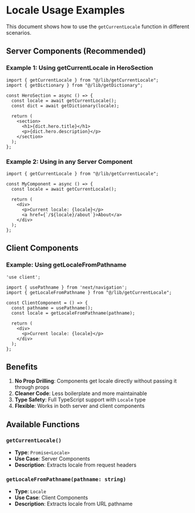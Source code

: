 # Locale Usage Examples

This document shows how to use the `getCurrentLocale` function in different scenarios.

## Server Components (Recommended)

### Example 1: Using getCurrentLocale in HeroSection

```tsx
import { getCurrentLocale } from "@/lib/getCurrentLocale";
import { getDictionary } from "@/lib/getDictionary";

const HeroSection = async () => {
  const locale = await getCurrentLocale();
  const dict = await getDictionary(locale);
  
  return (
    <section>
      <h1>{dict.hero.title}</h1>
      <p>{dict.hero.description}</p>
    </section>
  );
};
```

### Example 2: Using in any Server Component

```tsx
import { getCurrentLocale } from "@/lib/getCurrentLocale";

const MyComponent = async () => {
  const locale = await getCurrentLocale();
  
  return (
    <div>
      <p>Current locale: {locale}</p>
      <a href={`/${locale}/about`}>About</a>
    </div>
  );
};
```

## Client Components

### Example: Using getLocaleFromPathname

```tsx
'use client';

import { usePathname } from 'next/navigation';
import { getLocaleFromPathname } from "@/lib/getCurrentLocale";

const ClientComponent = () => {
  const pathname = usePathname();
  const locale = getLocaleFromPathname(pathname);
  
  return (
    <div>
      <p>Current locale: {locale}</p>
    </div>
  );
};
```

## Benefits

1. **No Prop Drilling**: Components get locale directly without passing it through props
2. **Cleaner Code**: Less boilerplate and more maintainable
3. **Type Safety**: Full TypeScript support with `Locale` type
4. **Flexible**: Works in both server and client components

## Available Functions

### `getCurrentLocale()`
- **Type**: `Promise<Locale>`
- **Use Case**: Server Components
- **Description**: Extracts locale from request headers

### `getLocaleFromPathname(pathname: string)`
- **Type**: `Locale`
- **Use Case**: Client Components
- **Description**: Extracts locale from URL pathname
